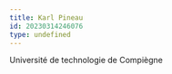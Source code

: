 ```yaml
---
title: Karl Pineau
id: 20230314246076
type: undefined
---
```


Université de technologie de Compiègne